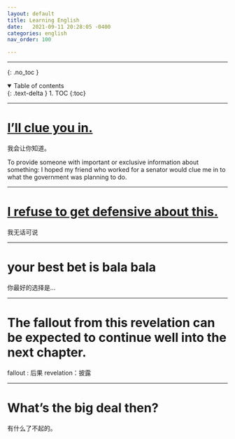 ```yaml
---
layout: default
title: Learning English
date:   2021-09-11 20:28:05 -0400
categories: english
nav_order: 100

---
```


---
{: .no_toc }

<details open markdown="block">
  <summary>
    Table of contents
  </summary>
  {: .text-delta }
1. TOC
{:toc}
</details>

---

# [I’ll clue you in. ](https://idioms.thefreedictionary.com/clue+you+in)

我会让你知道。

To provide someone with important or exclusive information about something: I hoped my friend who worked for a senator would clue me in to what the government was planning to do.

--- 

# [I refuse to get defensive about this.](https://hbr.org/2013/11/dont-get-defensive-communication-tips-for-the-vigilant)

我无话可说

--- 

# your best bet is bala bala

你最好的选择是... 

--- 

# The fallout from this revelation can be expected to continue well into the next chapter.

fallout : 后果
revelation：披露

---

# What’s the big deal then?

有什么了不起的。